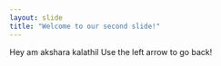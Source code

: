 ```yaml
---
layout: slide
title: "Welcome to our second slide!"
---
```

Hey am akshara kalathil
Use the left arrow to go back!
